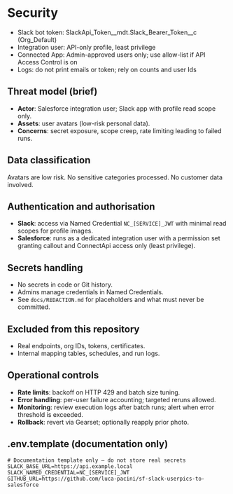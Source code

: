 ﻿# Security

- Slack bot token: SlackApi_Token__mdt.Slack_Bearer_Token__c (Org_Default)
- Integration user: API-only profile, least privilege
- Connected App: Admin-approved users only; use allow-list if API Access Control is on
- Logs: do not print emails or token; rely on counts and user Ids

## Threat model (brief)
- **Actor**: Salesforce integration user; Slack app with profile read scope only.
- **Assets**: user avatars (low-risk personal data).
- **Concerns**: secret exposure, scope creep, rate limiting leading to failed runs.

## Data classification
Avatars are low risk. No sensitive categories processed. No customer data involved.

## Authentication and authorisation
- **Slack**: access via Named Credential `NC_[SERVICE]_JWT` with minimal read scopes for profile images.
- **Salesforce**: runs as a dedicated integration user with a permission set granting callout and ConnectApi access only (least privilege).

## Secrets handling
- No secrets in code or Git history.
- Admins manage credentials in Named Credentials.
- See `docs/REDACTION.md` for placeholders and what must never be committed.

## Excluded from this repository
- Real endpoints, org IDs, tokens, certificates.
- Internal mapping tables, schedules, and run logs.

## Operational controls
- **Rate limits**: backoff on HTTP 429 and batch size tuning.
- **Error handling**: per-user failure accounting; targeted reruns allowed.
- **Monitoring**: review execution logs after batch runs; alert when error threshold is exceeded.
- **Rollback**: revert via Gearset; optionally reapply prior photo.

## .env.template (documentation only)
```dotenv
# Documentation template only – do not store real secrets
SLACK_BASE_URL=https://api.example.local
SLACK_NAMED_CREDENTIAL=NC_[SERVICE]_JWT
GITHUB_URL=https://github.com/luca-pacini/sf-slack-userpics-to-salesforce

